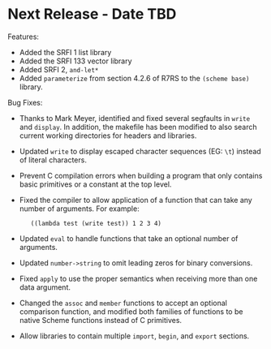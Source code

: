 # Next Release - Date TBD

Features:

- Added the SRFI 1 list library
- Added the SRFI 133 vector library
- Added SRFI 2, `and-let*`
- Added `parameterize` from section 4.2.6 of R7RS to the `(scheme base)` library.

Bug Fixes:

- Thanks to Mark Meyer, identified and fixed several segfaults in `write` and `display`. In addition, the makefile has been modified to also search current working directories for headers and libraries.
- Updated `write` to display escaped character sequences (EG: `\t`) instead of literal characters.
- Prevent C compilation errors when building a program that only contains basic primitives or a constant at the top level.
- Fixed the compiler to allow application of a function that can take any number of arguments. For example:

         ((lambda test (write test)) 1 2 3 4)

- Updated `eval` to handle functions that take an optional number of arguments.
- Updated `number->string` to omit leading zeros for binary conversions.
- Fixed `apply` to use the proper semantics when receiving more than one data argument.
- Changed the `assoc` and `member` functions to accept an optional comparison function, and modified both families of functions to be native Scheme functions instead of C primitives.
- Allow libraries to contain multiple `import`, `begin`, and `export` sections.
